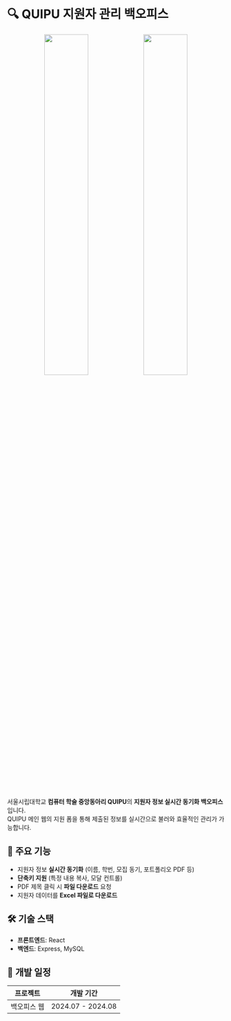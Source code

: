 # 🔍 QUIPU 지원자 관리 백오피스
<div align="center">
  <img src="https://github.com/user-attachments/assets/c294ccd7-98be-4e77-a1cf-875bb5c4265e" width="45%" />
  <img src="https://github.com/user-attachments/assets/ae8da484-c9ca-479d-91db-c3fb1cec54b9" width="45%" />
</div>

서울시립대학교 **컴퓨터 학술 중앙동아리 QUIPU**의 **지원자 정보 실시간 동기화 백오피스**입니다.  
QUIPU 메인 웹의 지원 폼을 통해 제출된 정보를 실시간으로 불러와 효율적인 관리가 가능합니다.

## 🌟 주요 기능

- 지원자 정보 **실시간 동기화** (이름, 학번, 모집 동기, 포트폴리오 PDF 등)  
- **단축키 지원** (특정 내용 복사, 모달 컨트롤)  
- PDF 제목 클릭 시 **파일 다운로드** 요청  
- 지원자 데이터를 **Excel 파일로 다운로드**  

## 🛠 기술 스택

- **프론트엔드**: React  
- **백엔드**: Express, MySQL  

## 📅 개발 일정

| 프로젝트 | 개발 기간 |
|----------|----------|
| 백오피스 웹  | 2024.07 - 2024.08 |
